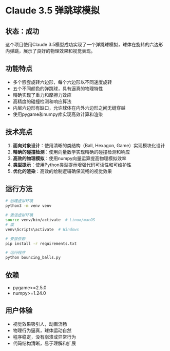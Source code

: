 # Claude 3.5 弹跳球模拟

## 状态：成功

这个项目使用Claude 3.5模型成功实现了一个弹跳球模拟，球体在旋转的六边形内弹跳，展示了良好的物理效果和视觉表现。

## 功能特点
- 多个嵌套旋转六边形，每个六边形以不同速度旋转
- 五个不同颜色的弹跳球，具有逼真的物理特性
- 精确实现了重力和摩擦力效应
- 高精度的碰撞检测和响应算法
- 内层六边形有缺口，允许球体在内外六边形之间无缝穿越
- 使用pygame和numpy库实现高效计算和渲染

## 技术亮点
1. **面向对象设计**：使用清晰的类结构（Ball, Hexagon, Game）实现模块化设计
2. **精确的碰撞检测**：使用向量数学实现精确的碰撞检测和响应
3. **高效的物理模拟**：使用numpy向量运算提高物理模拟效率
4. **类型提示**：使用Python类型提示增强代码可读性和可维护性
5. **优化的渲染**：高效的绘制逻辑确保流畅的视觉效果

## 运行方法
```bash
# 创建虚拟环境
python3 -m venv venv

# 激活虚拟环境
source venv/bin/activate  # Linux/macOS
# 或
venv\Scripts\activate  # Windows

# 安装依赖
pip install -r requirements.txt

# 运行程序
python bouncing_balls.py
```

## 依赖
- pygame>=2.5.0
- numpy>=1.24.0

## 用户体验
- 视觉效果吸引人，动画流畅
- 物理行为逼真，球体运动自然
- 程序稳定，没有崩溃或异常行为
- 代码结构清晰，易于理解和扩展
